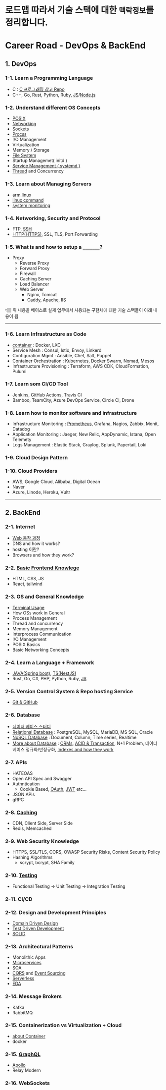 # 로드맵 따라서 기술 스택에 대한 `맥락정보`를 정리합니다.

# Career Road - DevOps & BackEnd


## 1. DevOps

### 1-1. Learn a Programming Language

- C : [C 프로그래밍 참고 Repo][C_LINK]
- C++, Go, Rust, Python, Ruby, [JS][JS_LINK]/[Node.js][NODEJS_LINK]

### 1-2. Understand different OS Concepts

- [POSIX][POSIX_LINK]
- [Networking][NETWORK_LINK]
- [Sockets][SOCK_LINK]
- [Procss][PROCANDTREAD_LINK]
- I/O Management
- Virtualization
- Memory / Storage
- [File System][FILE_LINK]
- Startup Managemet( initd )
- [Service Management ( systemd )][Systemd_Link]
- [Thread][PROCANDTREAD_LINK] and Concurrency

### 1-3. Learn about Managing Servers

- [arm linux][ARM_LINUX_LINK]
- [linux command][COMMAND_LINK]
- [system monitoring][SYSMONITOR_LINK]
    
    

### 1-4. Networking, Security and Protocol

- FTP,  [SSH][SSH_LINK]
- [HTTP(HTTPS)][HTTP_LINK], SSL, TLS, Port Forwarding

### 1-5. What is and how to setup a _______?

- Proxy
    - Reverse Proxy
    - Forward Proxy
    - Firewall
    - Caching Server
    - Load Balancer
    - Web Server
        - Nginx, Tomcat
        - Caddy, Apache, IIS

<aside>
👇🏽 위 내용을 베이스로 실제 업무에서 사용되는 구현체에 대한 기술 스택들이 아래 내용이 됨

</aside>

---

### 1-6. Learn Infrastructure as Code

- [container][CONTAINER_LINK] : Docker, LXC
- Service Mesh : Consul, Istio, Envoy, Linkerd
- Configuration Mgmt : Ansible, Chef, Salt, Puppet
- Container Orchestration : Kubernetes, Docker Swarm, Nomad, Mesos
- Infrastructure Provisioning : Terraform, AWS CDK, CloudFormation, Pulumi

### 1-7. Learn som CI/CD Tool

- Jenkins, GitHub Actions, Travis CI
- Bamboo, TeamCity, Azure DevOps Service, Circle CI, Drone

### 1-8. Learn how to monitor software and infrastructure

- Infrastructure Monitoring : [Prometheus][PROMETHEUS_LINK], Grafana, Nagios, Zabbix, Monit, Datadog
- Application Monitoring : Jaeger, New Relic, AppDynamic, Istana, Open Telemety
- Logs Management : Elastic Stack, Graylog, Splunk, Papertail, Loki

### 1-9. Cloud Design Pattern

### 1-10. Cloud Providers

- AWS, Google Cloud, Alibaba, Digital Ocean
- Naver
- Azure, Linode, Heroku, Vultr

---

## 2. BackEnd

### 2-1. Internet

- [Web 동작 과정][WEBWORKING_LINK]
- DNS and how it works?
- hosting 이란?
- Browsers and how they work?

### 2-2. [Basic Frontend Knowlege][FRONT_LINK]

- HTML, CSS, JS
- React, tailwind

### 2-3. OS and General Knowledge

- [Terminal Usage][COMMAND_LINK]
- How OSs work in General
- Process Management
- Thread and concurrency
- Memory Management
- Interprocess Communication
- I/O Management
- POSIX Basics
- Basic Networking Concepts

### 2-4. Learn a Language + Framework

- [JAVA(Spring boot)][SPRING_LINK], [TS(NestJS)][TS_LINK]
- Rust, Go, C#, PHP, Python, Ruby, [JS][JS_LINK]

### 2-5. Version Control System & Repo hosting Service

- [Git & GitHub][GIT_LINK]

### 2-6. Database

- [데이터 베이스 스터디][DB_LINK]
- [Relational Database][RDB_LINK] : PostgreSQL, MySQL, MariaDB, MS SQL, Oracle
- [NoSQL Database][NoSQL_LINK] : Document, Column, Time series, Realtime
- [More about Database][MOREDB_LINK] : [ORMs][ORMs_LINK], [ACID & Transaction][TRANSCATIONACID_LINK], N+1 Problem, 데이터베이스 정규화/반정규화, [Indexes and how they work][INDEX_LINK]

### 2-7. APIs

- HATEOAS
- Open API Spec and Swagger
- Authntication
    - Cookie Based, [OAuth][OAuth_LINK], [JWT][JWT_LINK] etc…
- JSON APIs
- gRPC

### 2-8. [Caching][CACHE_LINL]

- CDN, Client Side, Server Side
- Redis, Memcached

### 2-9. Web Security Knowledge

- HTTPS, SSL/TLS, CORS, OWASP Security Risks, Content Security Policy
- Hashing Algorithms
    - scrypt, bcrypt, SHA Family
    

### 2-10. [Testing][TEST_LINK]

- Functional Testing → Unit Testing → Integration Testing

### 2-11. CI/CD

### 2-12. Design and Development Principles

- [Domain Driven Design][DDD_LINK]
- [Test Driven Development][TDD_LINK]
- [SOLID][SOLID_LINK]

### 2-13. Architectural Patterns

- Monolithic Apps
- [Microservices][MSA_LINK]
- SOA
- [CQRS][CQRS_LINK] and [Event Sourcing][EVENTSOURCING_LINK]
- [Serverless][SERVERLESS_LINK]
- [EDA][EDA_LINK]

### 2-14. Message Brokers

- Kafka
- RabbitMQ

### 2-15. Containerization vs Virtualization + Cloud

- [about Container][CONTAINER_LINK]
- docker

### 2-15. [GraphQL][GRAPHQL_LINK]

- [Apollo][APOLLO_LINK]
- Relay Modern

### 2-16. WebSockets



[//]: # (These are reference links used in the body of this note and get stripped out when the markdown processor does its job. There is no need to format nicely because it shouldn't be seen. Thanks SO - http://stackoverflow.com/questions/4823468/store-comments-in-markdown-syntax)
   [JS_LINK]: <https://github.com/t0e8r1r4y/blogContents/tree/main/DEV/lang/js/33-js-concepts>
   [C_LINK]: <https://github.com/t0e8r1r4y/C-CPLUS/blob/main/README.md>
   [NODEJS_LINK]: <https://jakearchibald.com/2015/tasks-microtasks-queues-and-schedules/>
   [TS_LINK]: <https://github.com/t0e8r1r4y/blogContents/tree/main/DEV/ts>
   [DB_LINK]: <https://github.com/t0e8r1r4y/blogContents/blob/main/DEV/Database/DatabaseStudy.md>
   [RDB_LINK]: <https://github.com/t0e8r1r4y/blogContents/blob/main/DEV/Database/RDB.md>
   [NoSQL_LINK]: <https://github.com/t0e8r1r4y/blogContents/blob/main/DEV/Database/NoSQL.md>
   [MOREDB_LINK]: <https://github.com/t0e8r1r4y/blogContents/blob/main/DEV/Database/MoreAboutDatabase.md>
   [TRANSCATIONACID_LINK]: <https://github.com/t0e8r1r4y/blogContents/blob/main/DEV/Database/MoreAboutDatabase/transaction%26acid.md>
   [ORMs_LINK]: <https://github.com/t0e8r1r4y/blogContents/blob/main/DEV/Database/MoreAboutDatabase/ORMs.md>
   [MSA_LINK]: <https://github.com/t0e8r1r4y/blogContents/blob/main/ArchitecturalPatterns/MSA.md>
   [EVENTSOURCING_LINK]: <https://github.com/t0e8r1r4y/blogContents/blob/main/ArchitecturalPatterns/EventSourcing.md>
   [CQRS_LINK]: <https://github.com/t0e8r1r4y/blogContents/blob/main/ArchitecturalPatterns/CQRS.md>
   [SERVERLESS_LINK]: <https://github.com/t0e8r1r4y/blogContents/blob/main/ArchitecturalPatterns/Serverless.md>
   [EDA_LINK]: <https://github.com/t0e8r1r4y/blogContents/blob/main/ArchitecturalPatterns/EDA.md>
   [INDEX_LINK]: <https://github.com/t0e8r1r4y/blogContents/blob/main/DEV/Database/Indexing.md>
   [APOLLO_LINK]: <https://github.com/t0e8r1r4y/blogContents/blob/main/GraphQL/Apollo.md>
   [TDD_LINK]: <https://github.com/t0e8r1r4y/blogContents/blob/main/DesignAndDevelopmentPrinciple/TDD.md>
   [DDD_LINK]: <https://github.com/t0e8r1r4y/blogContents/blob/main/DesignAndDevelopmentPrinciple/DDD.md>
   [SOLID_LINK]: <https://github.com/t0e8r1r4y/blogContents/blob/main/DesignAndDevelopmentPrinciple/SOLID.md>
   [CONTAINER_LINK]: <https://github.com/t0e8r1r4y/container-and-k8s/blob/main/README.md>
   [WEBWORKING_LINK]: <https://github.com/t0e8r1r4y/blogContents/blob/main/Internet/Web.md>
   [FRONT_LINK]: <https://github.com/t0e8r1r4y/blogContents/blob/main/BasicFront/BasicFront.md>
   [SPRING_LINK]: <https://github.com/t0e8r1r4y/springframewordk/blob/main/README.md>
   [CACHE_LINL]: <https://github.com/t0e8r1r4y/blogContents/blob/main/Cache/Cache.md>
   [GIT_LINK]: <https://github.com/t0e8r1r4y/blogContents/blob/main/GIT/git.md>
   [ARM_LINUX_LINK]: <https://github.com/t0e8r1r4y/blogContents/blob/main/linux/armlinux.md>
   [PROMETHEUS_LINK]: <https://github.com/t0e8r1r4y/blogContents/blob/main/monitorSoftwareAndInfrastructure/prometheus.md>
   [GRAPHQL_LINK]: <https://github.com/t0e8r1r4y/blogContents/blob/main/GraphQL/graphql.md>
   [TEST_LINK]: <https://github.com/t0e8r1r4y/blogContents/blob/main/testing/xUnit.md>
   [POSIX_LINK]: <https://github.com/t0e8r1r4y/blogContents/blob/main/OSConcepts/posix.md>
   [NETWORK_LINK]: <https://github.com/t0e8r1r4y/blogContents/blob/main/OSConcepts/Networking.md>
   [SOCK_LINK]: <https://github.com/t0e8r1r4y/blogContents/blob/main/OSConcepts/Sockets.md>
   [PROCANDTREAD_LINK]: <https://github.com/t0e8r1r4y/blogContents/blob/main/OSConcepts/ProcessAndThread.md>
   [FILE_LINK]:  <https://github.com/t0e8r1r4y/blogContents/blob/main/OSConcepts/FileSystem.md>
   [JWT_LINK]: <https://github.com/t0e8r1r4y/blogContents/blob/main/APIS/jwt.md> 
   [OAuth_LINK]: <https://github.com/t0e8r1r4y/blogContents/blob/main/APIS/OAuth.md>
   [Systemd_Link]: <https://github.com/t0e8r1r4y/blogContents/blob/main/linux/systemd.md>
   [SSH_LINK]: <https://medium.com/@tas.com/ssh-%ED%94%84%EB%A1%9C%ED%86%A0%EC%BD%9C-f4079b1103ab>
   [HTTP_LINK]: <https://medium.com/@tas.com/http-websocket-3dbf0ae22be9>
   [COMMAND_LINK]: <https://github.com/t0e8r1r4y/blogContents/blob/main/linux/command.md>
   [SYSMONITOR_LINK]: <https://github.com/t0e8r1r4y/blogContents/blob/main/linux/monitoring.md>
